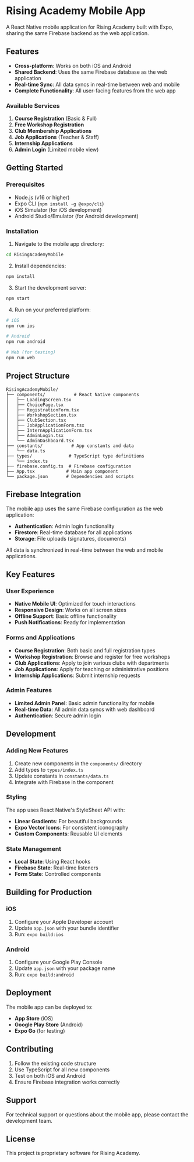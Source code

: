 # Rising Academy Mobile App

A React Native mobile application for Rising Academy built with Expo, sharing the same Firebase backend as the web application.

## Features

- **Cross-platform**: Works on both iOS and Android
- **Shared Backend**: Uses the same Firebase database as the web application
- **Real-time Sync**: All data syncs in real-time between web and mobile
- **Complete Functionality**: All user-facing features from the web app

### Available Services

1. **Course Registration** (Basic & Full)
2. **Free Workshop Registration**
3. **Club Membership Applications**
4. **Job Applications** (Teacher & Staff)
5. **Internship Applications**
6. **Admin Login** (Limited mobile view)

## Getting Started

### Prerequisites

- Node.js (v16 or higher)
- Expo CLI (`npm install -g @expo/cli`)
- iOS Simulator (for iOS development)
- Android Studio/Emulator (for Android development)

### Installation

1. Navigate to the mobile app directory:
```bash
cd RisingAcademyMobile
```

2. Install dependencies:
```bash
npm install
```

3. Start the development server:
```bash
npm start
```

4. Run on your preferred platform:
```bash
# iOS
npm run ios

# Android
npm run android

# Web (for testing)
npm run web
```

## Project Structure

```
RisingAcademyMobile/
├── components/           # React Native components
│   ├── LoadingScreen.tsx
│   ├── ChoicePage.tsx
│   ├── RegistrationForm.tsx
│   ├── WorkshopSection.tsx
│   ├── ClubSection.tsx
│   ├── JobApplicationForm.tsx
│   ├── InternApplicationForm.tsx
│   ├── AdminLogin.tsx
│   └── AdminDashboard.tsx
├── constants/           # App constants and data
│   └── data.ts
├── types/              # TypeScript type definitions
│   └── index.ts
├── firebase.config.ts  # Firebase configuration
├── App.tsx            # Main app component
└── package.json       # Dependencies and scripts
```

## Firebase Integration

The mobile app uses the same Firebase configuration as the web application:

- **Authentication**: Admin login functionality
- **Firestore**: Real-time database for all applications
- **Storage**: File uploads (signatures, documents)

All data is synchronized in real-time between the web and mobile applications.

## Key Features

### User Experience
- **Native Mobile UI**: Optimized for touch interactions
- **Responsive Design**: Works on all screen sizes
- **Offline Support**: Basic offline functionality
- **Push Notifications**: Ready for implementation

### Forms and Applications
- **Course Registration**: Both basic and full registration types
- **Workshop Registration**: Browse and register for free workshops
- **Club Applications**: Apply to join various clubs with departments
- **Job Applications**: Apply for teaching or administrative positions
- **Internship Applications**: Submit internship requests

### Admin Features
- **Limited Admin Panel**: Basic admin functionality for mobile
- **Real-time Data**: All admin data syncs with web dashboard
- **Authentication**: Secure admin login

## Development

### Adding New Features

1. Create new components in the `components/` directory
2. Add types to `types/index.ts`
3. Update constants in `constants/data.ts`
4. Integrate with Firebase in the component

### Styling

The app uses React Native's StyleSheet API with:
- **Linear Gradients**: For beautiful backgrounds
- **Expo Vector Icons**: For consistent iconography
- **Custom Components**: Reusable UI elements

### State Management

- **Local State**: Using React hooks
- **Firebase State**: Real-time listeners
- **Form State**: Controlled components

## Building for Production

### iOS

1. Configure your Apple Developer account
2. Update `app.json` with your bundle identifier
3. Run: `expo build:ios`

### Android

1. Configure your Google Play Console
2. Update `app.json` with your package name
3. Run: `expo build:android`

## Deployment

The mobile app can be deployed to:

- **App Store** (iOS)
- **Google Play Store** (Android)
- **Expo Go** (for testing)

## Contributing

1. Follow the existing code structure
2. Use TypeScript for all new components
3. Test on both iOS and Android
4. Ensure Firebase integration works correctly

## Support

For technical support or questions about the mobile app, please contact the development team.

## License

This project is proprietary software for Rising Academy.